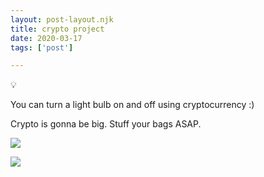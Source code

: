 ```yaml
---
layout: post-layout.njk
title: crypto project
date: 2020-03-17
tags: ['post']

---
```

<!-- Excerpt Start -->
💡
<!-- Excerpt End -->


You can turn a light bulb on and off using cryptocurrency :)

Crypto is gonna be big. Stuff your bags ASAP.

![](https://i.postimg.cc/9QnzsnWc/img902.png)

![](https://i.postimg.cc/63zk1DX0/161737-C1-53-E2-4570-8-E1-F-F3-A3-AAD6-F406.jpg)

